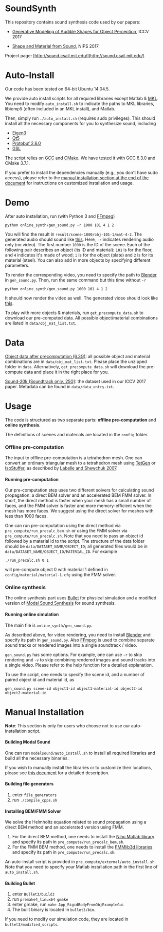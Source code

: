 # SoundSynth

This repository contains sound synthesis code used by our papers:

* [Generative Modeling of Audible Shapes for Object Perception](http://sound.csail.mit.edu/papers/gensound_iccv.pdf), ICCV 2017

* [Shape and Material from Sound](http://sound.csail.mit.edu/papers/fastsound_nips.pdf), NIPS 2017

Project page:  [http://sound.csail.mit.edu/](http://sound.csail.mit.edu/)
 
# Auto-Install

Our code has been tested on 64-bit Ubuntu 14.04.5.
 
We provide auto install scripts for all required libraries except Matlab & [MKL](https://software.intel.com/en-us/mkl). You need to modify `auto_install.sh` to indicate the paths to MKL libraries, libiomp5 (often included in an MKL install), and Matlab.
 
Then, simply run `./auto_install.sh` (requires sudo privileges). This should install all the necessary components for you to synthesize sound, including
- [Eigen3](http://eigen.tuxfamily.org/index.php?title=Main_Page)
- [Qt5](http://doc.qt.io/qt-5/qt5-intro.html)
- [Protobuf 2.6.0](https://github.com/google/protobuf)
- [GSL](https://www.gnu.org/software/gsl/doc/html/index.html)

The script relies on [GCC](https://gcc.gnu.org/) and [CMake](https://cmake.org/). We have tested it with GCC 6.3.0 and CMake 3.7.1.
 
If you prefer to install the dependencies manually (e.g., you don't have sudo access), please refer to the [manual installation section at the end of the document](#manual-installation) for instructions on customized installation and usage.

# Demo

After auto installation, run (with Python 3 and [FFmpeg](https://www.ffmpeg.org/))

`python online_synth/gen_sound.py -r 1000 101 4 1 2`

You will find the result in `result/scene-1000/obj-101-1/mat-4-2`. The generated audio should sound like [this](http://sound.csail.mit.edu/data/merged.wav). Here, `-r` indicates rendering audio only (no video). The first number `1000` is the ID of the scene. Each of the following pair describes an object (its ID and material): `101` is for the floor, and `4` indicates it's made of wood; `1` is for the object (plate) and `2` is for its material (steel). You can also add in more objects by specifying different parameters. 

To render the corresponding video, you need to specify the path to [Blender](https://www.blender.org/) in `gen_sound.py`. Then, run the same command but this time without `-r`

`python online_synth/gen_sound.py 1000 101 4 1 2`

It should now render the video as well. The generated video should look like [this](http://sound.csail.mit.edu/data/result.mp4).

To play with more objects & materials, run `get_precompute_data.sh` to download our pre-computed data. All possible object/material combinations are listed in `data/obj_mat_list.txt`. 

# Data
   
[Object data after precomputation (6.3G)](http://sound.csail.mit.edu/data/pre_compute_data.zip): all possible object and material combinations are in `data/obj_mat_list.txt`. Please place the unzipped folder in `data`. Alternatively, `get_precompute_data.sh` will download the pre-compute data and place it in the right place for you.

[Sound-20k (Soundtrack only, 25G)](http://sound.csail.mit.edu/data/sound-20k.tar.gz): the dataset used in our ICCV 2017 paper. Metadata can be found in `data/data_entry.txt`.
 
# Usage
 
The code is structured as two separate parts: **offline pre-computation** and **online synthesis**.
 
The definitions of scenes and materials are located in the `config` folder.
 
### Offline pre-computation
  
The input to offline pre-computation is a tetrahedron mesh. One can convert an ordinary triangular mesh to a tetrahedron mesh using [TetGen](http://wias-berlin.de/software/tetgen/) or [IsoStuffer](https://github.com/cxzheng/ModalSound), as described by [Labelle and Shewchuk 2007](http://www.cs.berkeley.edu/~jrs/papers/stuffing.pdf).
  
#### Running pre-computation
  
Our pre-computation step uses two different solvers for calculating sound propagation: a direct BEM solver and an accelerated BEM FMM solver. In short, the direct method is faster when your mesh has a small number of faces, and the FMM solver is faster and more memory-efficient when the mesh has more faces. We suggest using the direct solver for meshes with less than 1000 faces. 

One can run pre-computation using the direct method via `pre_compute/run_precalc_bem.sh` or using the FMM solver via `pre_compute/run_precalc.sh`. Note that you need to pass an object id followed by a material id to the script. The structure of the data folder should be `data/DATASET_NAME/OBJECT_ID`; all generated files would be in `data/DATASET_NAME/OBJECT_ID/MATERIAL_ID`. For example

`./run_precalc.sh 0 1`

will pre-compute object 0 with material 1 defined in `config/material/material-1.cfg` using the FMM solver.

### Online synthesis
 
The online synthesis part uses [Bullet](https://github.com/bulletphysics/bullet3) for physical simulation and a modified version of [Modal Sound Synthesis](https://github.com/cxzheng/ModalSound) for sound synthesis.

#### Running online simulation
  
The main file is `online_synth/gen_sound.py`.
  
As described above, for video rendering, you need to install [Blender](https://www.blender.org/) and specify its path in `gen_sound.py`. Also [FFmpeg](https://www.ffmpeg.org) is used to combine separate sound tracks or rendered images into a single soundtrack / video.
  
`gen_sound.py` has some options. For example, one can use `-r` to skip rendering and `-v` to skip combining rendered images and sound tracks into a single video. Please refer to the help function for a detailed explanation. 

To use the script, one needs to specify the scene id, and a number of paired object id and material id, as

`gen_sound.py scene-id object1-id object1-material-id object2-id object2-material-id`

# Manual Installation

**Note**: This section is only for users who choose not to use our auto-installation script.

#### Building Modal Sound
  
One can run `modelsound/auto_install.sh` to install all required libraries and build all the necessary binaries.
  
If you wish to manually install the libraries or to customize their locations, please see [this document](https://github.com/ztzhang/SoundSynth/blob/master/documents/building_modalsound.md) for a detailed description. 
  
#### Building file generators
  
1. enter `file_generators`
2. run `./compile_cpps.sh`
  
#### Installing BEM/FMM Solver
  
We solve the Helmholtz equation related to sound propagation using a direct BEM method and an accelerated version using FMM. 
  
1. For the direct BEM method, one needs to install the [Nihu Matlab library](http://last.hit.bme.hu/nihu/index.html) and specify its path in `pre_compute/run_precalc_bem.sh`.
2. For the FMM BEM method, one needs to install the [FMMlib3d libraries](https://cims.nyu.edu/cmcl/fmm3dlib/fmm3dlib.html) and specify its path in `pre_compute/run_precalc.sh`.
  
An auto-install script is provided in `pre_compute/external/auto_install.sh`. Note that you need to specify your Matlab installation path in the first line of `auto_install.sh`. 

 
#### Building Bullet
  
1. enter `Bullet3/build3`
2. run `premake4_linux64 gmake`
3. enter gmake, run `make App_RigidBodyFromObjExampleGui`
4. The built binary is located in `bullet3/bin`.
  
If you need to modify our simulation code, they are located in `bullet3/modified_scripts`.

